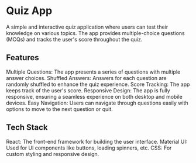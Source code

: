 # Quiz App

A simple and interactive quiz application where users can test their knowledge on various topics. The app provides multiple-choice questions (MCQs) and tracks the user's score throughout the quiz.

## Features

 Multiple Questions: The app presents a series of questions with multiple answer choices.
 Shuffled Answers: Answers for each question are randomly shuffled to enhance the quiz experience.
 Score Tracking: The app keeps track of the user's score.
 Responsive Design: The app is fully responsive, ensuring a seamless experience on both desktop and mobile devices.
 Easy Navigation: Users can navigate through questions easily with options to move to the next question or quit.

## Tech Stack

 React: The front-end framework for building the user interface.
 Material UI: Used for UI components like buttons, loading spinners, etc.
 CSS: For custom styling and responsive design.
